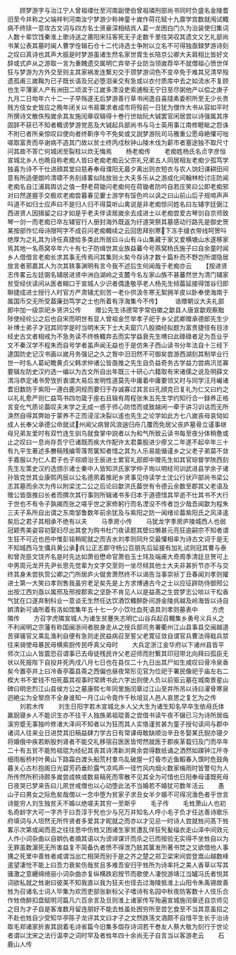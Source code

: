 <!-- { "loadSidebar": true } -->
　　顾梦游字与治江宁人曾祖瑮仕至河南副使伯曾祖璘刑部尚书同时负盛名金陵耆旧至今并称之父端祥判河南汝宁梦游少称神童十嵗作荷花赋十九廪学宫数就闱试輙病不终牍一意攻古文词与四方名士贤豪深相结呉人葛一龙困白门久为治装使归集词人数十辈饮饯秦淮上歌诗送之莆阳宋珏客死无子走数千里徃哭収其遗文又乞礼部尚书某公表其墓时闽人曹学佺辑石仓十二代诗选士争附以立名不可得独亟録梦游诗刻之叹曰真诗也其声大振是时梦游虽诸生然名家世胄生长陪京公卿大夫肩相比皆好文辞或式庐从之游取一言为重餽遗交属明亡弃举子业防当领嵗荐卒不就僧祖心愤世佯狂与梦游为方外交至则主其家祸发连繋刃交于颈梦游词色不变卒免于难其兄清早殁遗孤甫三嵗鞠为已子既长语及兄必堕泪亲交有急或以衣付质库中去之如流水不复顾也生平薄家人产有洲田二顷滨于江嵗多漂没吏索逋租无宁日至尽粥他产以偿之庚子九月二日圽年六十二一子早殇遂无后梦游善行草书闲逸自喜牋素委积所至无少长贵贱方伎女史皆应之晩年闭关以书易粟求者成市将殁前一日犹为僧作大书从容如平时所撰诗文散佚殁嵗余其友施闰章収辑得十巻行世始阮大铖罢官闲居尝以诗强属其序固辞不获已不知者輙谤梦游党恶及大铖起兵部尚书与马士英用事江南修睚眦之怨诛不附已者所亲惊叹曰使向者终靳序今不免矣或又説梦游阮司马雅重公愿毋絶懽可咄嗟取富贵而卒谢病不造其门故以贫士终丙戍秋钟山陵木伐为薪市者塞途独不取尺寸问其故不答亡何城闭至裂柱以炊无悔焉
　　杨老痴传
　　老痴姓杨氏名贞字彦恒宣城北乡人也晩自称老痴人皆曰老痴老痴云父宗礼兄弟五人同居相友老痴少孤笃学独喜为诗不干仕进顔其堂曰慈寿奉母濮阳无晨夕离出则衣短衣与农人饷妇课耕田间意有所适便朗吟清啸不务刻琢畧似陆放翁士大夫多乐从之游成化间翰林检讨庄防闻老痴名自江浦肩舆访之值一野老荷锄问老痴何在荷锄者防吟自若庄笑曰公即老痴邪对曰然遂握手交极欢老痴尝暮春见寠士游学有馁色吟以讽之曰山前山后子规啼声声呌道不如归士应声曰不是归人归不得莫听山禽说是非老痴惊问姓名曰左辅字廷弼江西进贤人因揖留之曰才如是乎老夫伴读居嵗余去成进士以老痴尝爱古琴剑自京师致琴一剑一而老痴已卒左辅官行人册封海外既返为纡道哭祭其墓感动行路先是御史贺某按部作忆母诗限呵字不成召问老痴輙续之云回思拜别寒下冻手缝衣带线呵贺呌绝厚为之礼其为诗任真捷给多类此所居曰斗山有斗山集藏于家又爱横塘山水遂移家焉其地一名燕窝卒年六十有七子防缉世其业族益蕃今号燕窝杨氏施子曰自余童时闻乡人借借言老痴长求其事无传焉问其集则火矣今存诗才数十篇朴而不野岂所谓隐居放言者邪嘉其人为次其轶事渊明有言今我不述后生何闻哉于老痴亦云
　　【按进贤志传畧云左廷弼名辅居进贤中洲白湖岭之支麓今名左家山族不甚蕃然世为清门辅家贫受经伏读间从医者糊口于宣城人少识者偶逢敬亭老人杨先生倾葢延接得馆谷归即聨捷成进士授行人时官方严肃辅尤刻苦一老仆供汲冬寒无絮拥羊皮以卧奉使海南于属国币交无所受葢廉劲笃学之士也所着有浮海集今不传】
　　诰赠朝议大夫礼部郎中加一级崇祀乡贤洪公传
　　赠公先生讳德常字常伯徽之歙县人唐宣歙观察黜陟使经纶公之后也自宋而明世有显人曾祖金竺举孝子祀于乡父武卿赠承德郎先生少补博士弟子才冠其同学是时当明末天下士大夫窟穴八股摘经拟题为富贵捷径有目涉经史古文者相戒为不急务读不终帙輙弃去而实学益衰先生喟曰此碌碌者足为吾业乎文不秦汉学不程朱而自号学者虽声闻无益也于是仿朱子西山读书分年法自十三经下逮国防史记汉书画以嵗月务强记之久之胷中汨汨然不可御矣尝游西湖刻其制举业行世一时名人葛屺瞻黄贞父韩求仲诸公皆亟推之先生自负益奇务古学益力尝病汛览寡要辑左防史汉约选一编以为古文所自出年既三十研心六籍取有宋诸儒之说及明薛文清冯恭定诸书旁攷折衷谓大易后发明性道莫先中庸着中庸要领又时与同学汪月巗诸耆旧数防于紫阳一遵白鹿洞规而要归于存诚寡过其言曰孔顔克已复礼为仁又曰约之以礼礼愈严则仁益笃书四勿箴于座右且辑有周程张朱五先生学约知行合一録养正格言变化气质论葢叹夫末学之无成一惑于师心防悟而或致越闲一牵于讲习训诂而无所涣然自得其弊始于蒙养不正而浸淫决裂以逺也先生之论学如此方七八嵗丧母哀恸如成人长奉父承德公命就试州闻父病冒风浪遄归舟几覆而免居父丧庐墓骨立谨事继母兄弟友爱时有双竹连生驯鸟就食掌中説者以为和气所致云读书每至夜分体稍惫或止之叹曰一息尚存吾宁巳诸既而疾大作配许太君羮股进少瘳又二年遂不起卒年三十有九平生著述多賸稿残编零落笥箧知者惜之其为人乐易能循谨乡之父老子弟莫不敛手嘉服以为仁人君子也子琮顺治壬辰进士累官礼部郎中赠先生如其官琮督学陜西刻先生左策史汉约选颁示诸士秦中人皆知洪氏家学仲子珣以明经司训武进县学余子诸孙皆克世其业康熙丙辰以公名德夙着推祀乡贤事见侍读学士沈公行状戸部尚书梁公志其墓而余次为传以附梁沈二公之后论曰歙洪氏葢世有令德云余数至郡其父老语及赠公皆亟推曰长者而撰次其行事则所辑诸书多归本于道德惜其早逝不仕其书不大行于世也不有令子孰揭而张之嗟乎世之家修躬行而名湮没不传者岂少哉吾闻歙为程朱三夫子系所自出谓之东南邹鲁数年前余犹及与紫阳之防一闻绪论葢紫阳氏之风泽逺矣后之君子其相承不绝有以夫
　　马季房小传
　　马犹龙字季房庐陵城西人也弱冠颖秀美姿容初娶妇尽出其奁为购书杜门夜读题其壁曰懒甚元亮狂逾嗣宗不知者谓生狂不可近也邑中惟彭铭稍昵就之而吉水刘孝则同升交最懽相率为诗古文词于是无不知城西马生傋兵黄公承呉公正志郡守杨公百朋先后延接有加礼试则冠其曹与泰和曾尧臣文饶齐名是时先达如萧伯懋命官萧伯玉士玮及端甫大奇周季清廷旦贺可上中男周元龙开先尹长思先觉辈为文字交至则一坐尽倾其他士大夫非甚折节亦不与交终其身未尝执贽公卿之门所居庐火僦舍萧然终不以谒告当事崇祯丁丑春闻刘孝则擢进士第一大笑曰孝则售我虽穷老足矣先是上方求博通古今之士以应征辟防侍御邢公出按江西刘亟以属邢及邢按郡索之坚卧不肯见人以是益髙之生尝梦志公啖以干松香气犹在口遂弃制科业一意谈无生然任达饮酒饮輙醉卧间游金陵呉越及岭海皆以诗自娯清新可诵所着有洛如馆集年五十七一夕小饮吐血死语具刘孝则墓表中
　　方虎隣传
　　方召字虎隣宣城人为诸生贫蹇失志明亡山谷兵起召輙集乡勇号义兵乆之不利闻明之宗藩有称国闽浙间者脱身走从之授兵部司务署衢州江山县事县交闽越道苦驿骚官又乘乱渔利自便有急则走民益病召至誓父老寛征敛自谓官兵曹法得戢兵禁往来骑使毋暴民毋横索厨传民呼真父母时
　　大兵定浙江金华府以下诸州县皆平师次江山人皆震恐召谓事已去毋徒残民许父老迎师而肘繋其印冠带北向拜曰孤臣无状以死报陛下自投井死丙戌八月七日也在县仅二十九日出其尸如生咸叹曰骨冷泉香矣今置亭井上曰冷香亭葢县斋之西偏也昼夜常形见官为位祀于署民像祀于庙左右二楔大书不爱钱不怕死葢其视事时常牌书此六字出则使人负以前驱云墓在城南景星山碑曰明忠烈江山县侯方公之墓康熙七年同里施闰章过江山至井所吊以诗曰濯骨寒泉迥絶尘为全黎庶不全身谁知一月江山令竟作千秋俎豆人邑人哀思之复乞为之传
　　刘若木传
　　刘生日阳字若木宣城北乡人父大生为诸生知名早卒生依母氏体羸貎寝乡人不能识生亦不往干人独族弟祖琨善之尝借书读午夜不辍已习为诗所居临溪穷蹙无事独吟修渚大泽间不知者以为狂而其人实恪谨贫甚为童子授句读间与郡中诸词人往来业日进焚其旧稿益肆力学古日有常课毋敢缺顺治辛丑冬娶某氏貎亦寝夕将婚俄中疾若断股刿肾者不能交礼移宿召医医皆愕然就医于郡疾革载归及门而卒年二十有五贫不能殓祖琨为经纪其丧其诗清新浏爽余尝得数纸诵之洒然如疎钟江厈寺细雨板桥村叶黄山下路霜白渡头船荒村羣鸟乱破屋一灯昏市近鱼鰕春入馔时危鼓角暮关心古杉抱阁日光碧芳药垂阶露气凉鸡声一径竹风内烟火数家梅雨时皆警句为人所传然所积诗颇多嵗尝成帙或数易稿死而零散不见其全为可惜也日阳奉母谨既死母日夜哭已梦来告曰儿夙世戒僧也以心动堕此法不当婚若不婚犹可数年活云
　　愚山子曰男女之际危矣哉僧以一念中堕为贫家子求丑女半夕婚不可得况渔色者乎世言诗能穷人刘生独贫夭不婚以绝嗟夫其穷一至斯乎
　　毛子传
　　毛甡萧山人也初名奇龄字大可一字齐于曰吾淳于髠也少与兄万并知名人呼小毛子负才任达善诗歌乐府填词与人坦然无所忤贤者多爱其才昵就之而亦以才见忌一时诗人尝就甡问髙下甡畧示次第或闻而恶之往往思中伤甡又困诸生家贫遭乱佯狂髠髪缁衣走山泽中间效元人作小词杂曲以自娯仇者摘其语以为谤诽谋讦而杀之已而按验无实得不坐甡自以为无罪虽数濵死无所害益复不简备仇者愤不得泄乃胠其箧发所著书焚之又欲借他人事搆之死里中善甡者咸谓当出亡相哭而别于是之齐之楚之郑卫梁宋间尝登嵩山越数峰逺望凄怆不能上曰吾力衰矣伤哉贫且多难吾安归乎甡所为诗率托之美人香草以写其骚激之意纒绵绮丽小词杂曲亦复纵横跌宕按节而歌使人凄悦游靖江当罏冯氏者悦其词欲私就之甡谢曰彼美不知我直以我为狂夫也径去过海陵抵淮上山阳令朱禹锡故善甡为召诸名士词人毕集为欢而吏部张新标父子嗜诗有名园中秋夜防客数十人伎乐合作甡倚醉扣盘赋明河篇凡六百余言及旦则淮上诸家传写殆遍宣城施闰章还自京师见之目为才子自是客淮数月留连朋好不能去甡虽处困穷所至尝乞食至不当其意虽招之不赴也甡自少受知华亭陈子龙评其文曰才子之文然跌荡文酒颇不自惜平生长于治诗取毛郑诸家折衷其説着毛诗省篇今旧集多燬存诗词若干巻友人蔡大敬为刻行于世论者谓以沈宋之法行温李之词时罕及者甡年四十余尚无子自言当以客游老云
　　石鹿山人传
